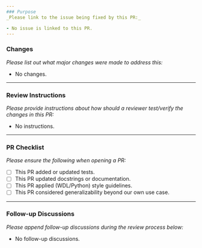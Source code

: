 ```yaml
---
### Purpose
_Please link to the issue being fixed by this PR:_

- No issue is linked to this PR.
---
```

### Changes
_Please list out what major changes were made to address this:_

- No changes.
---
### Review Instructions
_Please provide instructions about how should a reviewer test/verify the changes in this PR:_

- No instructions.

---
### PR Checklist
_Please ensure the following when opening a PR:_

- [ ] This PR added or updated tests.
- [ ] This PR updated docstrings or documentation.
- [ ] This PR applied (WDL/Python) style guidelines.
- [ ] This PR considered generalizability beyond our own use case.

---
### Follow-up Discussions
_Please append follow-up discussions during the review process below:_

- No follow-up discussions.

